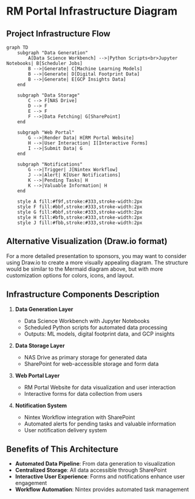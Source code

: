 # RM Portal Infrastructure Diagram

## Project Infrastructure Flow

```mermaid
graph TD
    subgraph "Data Generation"
        A[Data Science Workbench] -->|Python Scripts<br>Jupyter Notebooks| B[Scheduler Jobs]
        B -->|Generate| C[Machine Learning Models]
        B -->|Generate| D[Digital Footprint Data]
        B -->|Generate| E[GCP Insights Data]
    end

    subgraph "Data Storage"
        C --> F[NAS Drive]
        D --> F
        E --> F
        F -->|Data Fetching| G[SharePoint]
    end

    subgraph "Web Portal"
        G -->|Render Data| H[RM Portal Website]
        H -->|User Interaction| I[Interactive Forms]
        I -->|Submit Data| G
    end

    subgraph "Notifications"
        G -->|Trigger| J[Nintex Workflow]
        J -->|Alert| K[User Notifications]
        K -->|Pending Tasks| H
        K -->|Valuable Information| H
    end

    style A fill:#f9f,stroke:#333,stroke-width:2px
    style F fill:#bbf,stroke:#333,stroke-width:2px
    style G fill:#bbf,stroke:#333,stroke-width:2px
    style H fill:#bfb,stroke:#333,stroke-width:2px
    style J fill:#fbb,stroke:#333,stroke-width:2px
```

## Alternative Visualization (Draw.io format)

For a more detailed presentation to sponsors, you may want to consider using Draw.io to create a more visually appealing diagram. The structure would be similar to the Mermaid diagram above, but with more customization options for colors, icons, and layout.

## Infrastructure Components Description

1. **Data Generation Layer**
   - Data Science Workbench with Jupyter Notebooks
   - Scheduled Python scripts for automated data processing
   - Outputs: ML models, digital footprint data, and GCP insights

2. **Data Storage Layer**
   - NAS Drive as primary storage for generated data
   - SharePoint for web-accessible storage and form data

3. **Web Portal Layer**
   - RM Portal Website for data visualization and user interaction
   - Interactive forms for data collection from users

4. **Notification System**
   - Nintex Workflow integration with SharePoint
   - Automated alerts for pending tasks and valuable information
   - User notification delivery system

## Benefits of This Architecture

- **Automated Data Pipeline**: From data generation to visualization
- **Centralized Storage**: All data accessible through SharePoint
- **Interactive User Experience**: Forms and notifications enhance user engagement
- **Workflow Automation**: Nintex provides automated task management
